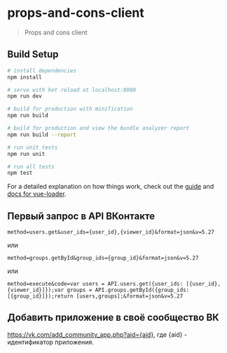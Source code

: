 # props-and-cons-client

> Props and cons client

## Build Setup

``` bash
# install dependencies
npm install

# serve with hot reload at localhost:8080
npm run dev

# build for production with minification
npm run build

# build for production and view the bundle analyzer report
npm run build --report

# run unit tests
npm run unit

# run all tests
npm test
```

For a detailed explanation on how things work, check out the [guide](http://vuejs-templates.github.io/webpack/) and [docs for vue-loader](http://vuejs.github.io/vue-loader).

## Первый запрос в API ВКонтакте

```
method=users.get&user_ids={user_id},{viewer_id}&format=json&v=5.27
```
или
```
method=groups.getById&group_ids={group_id}&format=json&v=5.27
```
или
```
method=execute&code=var users = API.users.get({user_ids: [{user_id},{viewer_id}]});var groups = API.groups.getById({group_ids: [{group_id}]});return [users,groups];&format=json&v=5.27
```

## Добавить приложение в своё сообщество ВК

https://vk.com/add_community_app.php?aid={aid}, 
где {aid} - идентификатор приложения.
